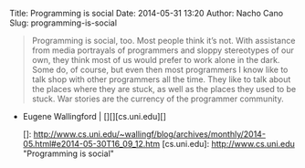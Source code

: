 Title: Programming is social
Date: 2014-05-31 13:20
Author: Nacho Cano
Slug: programming-is-social

> Programming is social, too. Most people think it’s not. With
> assistance from media portrayals of programmers and sloppy stereotypes
> of our own, they think most of us would prefer to work alone in the
> dark. Some do, of course, but even then most programmers I know like
> to talk shop with other programmers all the time. They like to talk
> about the places where they are stuck, as well as the places they used
> to be stuck. War stories are the currency of the programmer community.

- Eugene Wallingford | [][][cs.uni.edu][]

  []: http://www.cs.uni.edu/~wallingf/blog/archives/monthly/2014-05.html#e2014-05-30T16_09_12.htm
  [cs.uni.edu]: http://www.cs.uni.edu
    "Programming is social"

